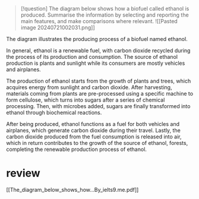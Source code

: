 > [!question]
> The diagram below shows how a biofuel called ethanol is produced. Summarise the information by selecting and reporting the main features, and make comparisons where relevant.
> ![[Pasted image 20240721002031.png]]

The diagram illustrates the producing process of a biofuel named ethanol.

In general, ethanol is a renewable fuel, with carbon dioxide recycled during the process of its production and consumption. The source of ethanol production is plants and sunlight while its consumers are mostly vehicles and airplanes.

The production of ethanol starts from the growth of plants and trees, which acquires energy from sunlight and carbon dioxide. After harvesting, materials coming from plants are pre-processed using a specific machine to form cellulose, which turns into sugars after a series of chemical processing. Then, with microbes added, sugars are finally transformed into ethanol through biochemical reactions.

After being produced, ethanol functions as a fuel for both vehicles and airplanes, which generate carbon dioxide during their travel. Lastly, the carbon dioxide produced from the fuel consumption is released into air, which in return contributes to the growth of the source of ethanol, forests, completing the renewable production process of ethanol.

# review

[[The_diagram_below_shows_how...By_ielts9.me.pdf]]
